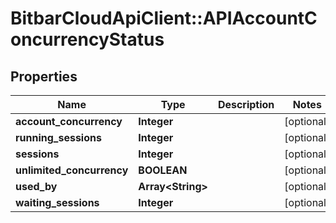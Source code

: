 # BitbarCloudApiClient::APIAccountConcurrencyStatus

## Properties
Name | Type | Description | Notes
------------ | ------------- | ------------- | -------------
**account_concurrency** | **Integer** |  | [optional] 
**running_sessions** | **Integer** |  | [optional] 
**sessions** | **Integer** |  | [optional] 
**unlimited_concurrency** | **BOOLEAN** |  | [optional] 
**used_by** | **Array&lt;String&gt;** |  | [optional] 
**waiting_sessions** | **Integer** |  | [optional] 

